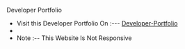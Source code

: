Developer Portfolio


* Visit this Developer Portfolio On :--- [Developer-Portfolio](https://tubesanyam.github.io/DeveloperPortfolio/)
* 
* Note :-- This Website Is Not Responsive
